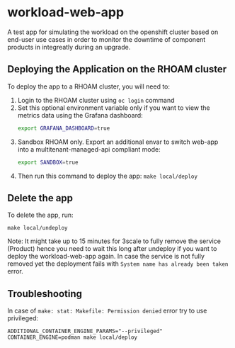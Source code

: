 # workload-web-app
A test app for simulating the workload on the openshift cluster based on end-user use cases in order to monitor the downtime of component products in integreatly during an upgrade.

## Deploying the Application on the RHOAM cluster

To deploy the app to a RHOAM cluster, you will need to:

1. Login to the RHOAM cluster using ` oc login ` command
2. Set this optional environment variable only if you want to view the metrics data using the Grafana dashboard:
   ```bash
   export GRAFANA_DASHBOARD=true
   ```
3. Sandbox RHOAM only. Export an additional envar to switch web-app into a multitenant-managed-api compliant mode: 
   ```bash
   export SANDBOX=true
   ```
4. Then run this command to deploy the app:
   ```make local/deploy```

## Delete the app

To delete the app, run:
```
make local/undeploy
```

Note: It might take up to 15 minutes for 3scale to fully remove the service (Product) hence you need to wait this long after undeploy if you want to deploy the workload-web-app again. In case the service is not fully removed yet the deployment fails with `System name has already been taken` error.

## Troubleshooting

In case of `make: stat: Makefile: Permission denied` error try to use privileged:

```
ADDITIONAL_CONTAINER_ENGINE_PARAMS="--privileged" CONTAINER_ENGINE=podman make local/deploy
```

